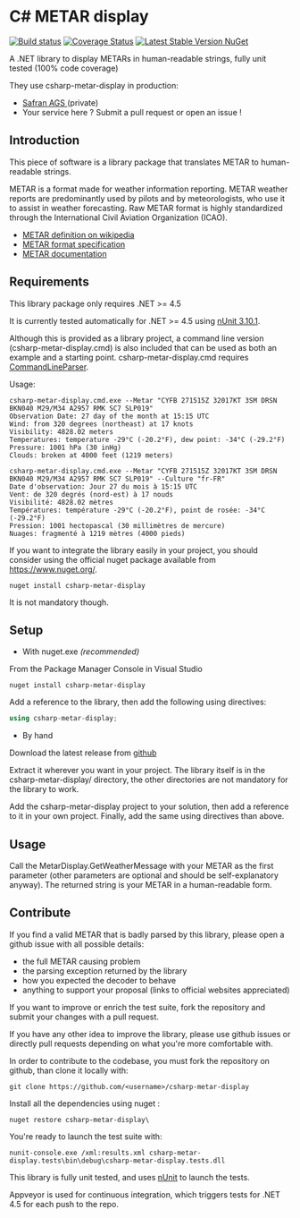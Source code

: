 C# METAR display
=================
[![Build status](https://ci.appveyor.com/api/projects/status/y4f8f4u14ulvxty2?svg=true)](https://ci.appveyor.com/project/SafranCassiopee/csharp-metar-display/branch/master)
[![Coverage Status](https://coveralls.io/repos/github/SafranCassiopee/csharp-metar-display/badge.svg)](https://coveralls.io/github/SafranCassiopee/csharp-metar-display)
[![Latest Stable Version NuGet](https://img.shields.io/nuget/v/csharp-metar-display.svg)](https://www.nuget.org/packages/csharp-metar-display/)


A .NET library to display METARs in human-readable strings, fully unit tested (100% code coverage)

They use csharp-metar-display in production:

- [Safran AGS ](https://www.safran-electronics-defense.com/aerospace/commercial-aircraft/information-system/analysis-ground-station-ags) (private)
- Your service here ? Submit a pull request or open an issue !

Introduction
------------

This piece of software is a library package that translates METAR to human-readable strings.

METAR is a format made for weather information reporting. METAR weather reports are predominantly used by pilots and by meteorologists, who use it to assist in weather forecasting.
Raw METAR format is highly standardized through the International Civil Aviation Organization (ICAO).
  
*    [METAR definition on wikipedia](http://en.wikipedia.org/wiki/METAR)
*    [METAR format specification](http://www.wmo.int/pages/prog/www/WMOCodes/WMO306_vI1/VolumeI.1.html)
*    [METAR documentation](http://meteocentre.com/doc/metar.html)

Requirements
------------

This library package only requires .NET >= 4.5

It is currently tested automatically for .NET >= 4.5 using [nUnit 3.10.1](http://nunit.org/).

Although this is provided as a library project, a command line version (csharp-metar-display.cmd) is also included that can be used as both an example and a starting point.
csharp-metar-display.cmd requires [CommandLineParser](https://github.com/commandlineparser/commandline).

Usage:

```shell
csharp-metar-display.cmd.exe --Metar "CYFB 271515Z 32017KT 3SM DRSN BKN040 M29/M34 A2957 RMK SC7 SLP019"
Observation Date: 27 day of the month at 15:15 UTC
Wind: from 320 degrees (northeast) at 17 knots
Visibility: 4828.02 meters
Temperatures: temperature -29°C (-20.2°F), dew point: -34°C (-29.2°F)
Pressure: 1001 hPa (30 inHg)
Clouds: broken at 4000 feet (1219 meters)
```

```shell
csharp-metar-display.cmd.exe --Metar "CYFB 271515Z 32017KT 3SM DRSN BKN040 M29/M34 A2957 RMK SC7 SLP019" --Culture "fr-FR"
Date d'observation: Jour 27 du mois à 15:15 UTC
Vent: de 320 degrés (nord-est) à 17 nouds
Visibilité: 4828.02 mètres
Températures: température -29°C (-20.2°F), point de rosée: -34°C (-29.2°F)
Pression: 1001 hectopascal (30 millimètres de mercure)
Nuages: fragmenté à 1219 mètres (4000 pieds)
```

If you want to integrate the library easily in your project, you should consider using the official nuget package available from https://www.nuget.org/.

```
nuget install csharp-metar-display
```

It is not mandatory though.

Setup
-----

- With nuget.exe *(recommended)*

From the Package Manager Console in Visual Studio

```shell
nuget install csharp-metar-display
```

Add a reference to the library, then add the following using directives:

```csharp
using csharp-metar-display;
```

- By hand

Download the latest release from [github](https://github.com/SafranCassiopee/csharp-metar-display/releases)

Extract it wherever you want in your project. The library itself is in the csharp-metar-display/ directory, the other directories are not mandatory for the library to work.

Add the csharp-metar-display project to your solution, then add a reference to it in your own project. Finally, add the same using directives than above.

Usage
-----

Call the MetarDisplay.GetWeatherMessage with your METAR as the first parameter (other parameters are optional and should be self-explanatory anyway). 
The returned string is your METAR in a human-readable form.

Contribute
----------

If you find a valid METAR that is badly parsed by this library, please open a github issue with all possible details:

- the full METAR causing problem
- the parsing exception returned by the library
- how you expected the decoder to behave
- anything to support your proposal (links to official websites appreciated)

If you want to improve or enrich the test suite, fork the repository and submit your changes with a pull request.

If you have any other idea to improve the library, please use github issues or directly pull requests depending on what you're more comfortable with.

In order to contribute to the codebase, you must fork the repository on github, than clone it locally with:

```shell
git clone https://github.com/<username>/csharp-metar-display
```

Install all the dependencies using nuget :

```shell
nuget restore csharp-metar-display\
```

You're ready to launch the test suite with:

```shell
nunit-console.exe /xml:results.xml csharp-metar-display.tests\bin\debug\csharp-metar-display.tests.dll
```

This library is fully unit tested, and uses [nUnit]((http://nunit.org/)) to launch the tests.

Appveyor is used for continuous integration, which triggers tests for .NET 4.5 for each push to the repo.
